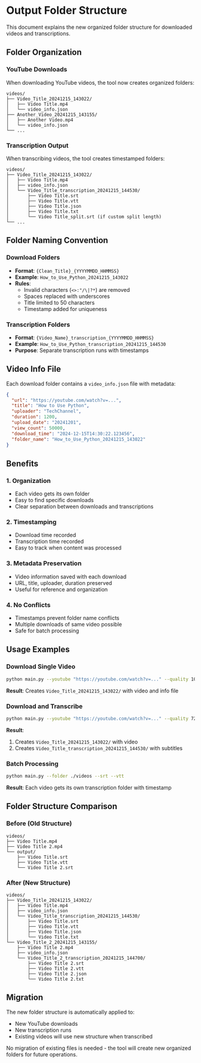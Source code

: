 # Output Folder Structure

This document explains the new organized folder structure for downloaded videos and transcriptions.

## Folder Organization

### YouTube Downloads
When downloading YouTube videos, the tool now creates organized folders:

```
videos/
├── Video_Title_20241215_143022/
│   ├── Video Title.mp4
│   └── video_info.json
├── Another_Video_20241215_143155/
│   ├── Another Video.mp4
│   └── video_info.json
└── ...
```

### Transcription Output
When transcribing videos, the tool creates timestamped folders:

```
videos/
├── Video_Title_20241215_143022/
│   ├── Video Title.mp4
│   ├── video_info.json
│   └── Video_Title_transcription_20241215_144530/
│       ├── Video Title.srt
│       ├── Video Title.vtt
│       ├── Video Title.json
│       ├── Video Title.txt
│       └── Video Title_split.srt (if custom split length)
└── ...
```

## Folder Naming Convention

### Download Folders
- **Format**: `{Clean_Title}_{YYYYMMDD_HHMMSS}`
- **Example**: `How_to_Use_Python_20241215_143022`
- **Rules**:
  - Invalid characters (`<>:"/\|?*`) are removed
  - Spaces replaced with underscores
  - Title limited to 50 characters
  - Timestamp added for uniqueness

### Transcription Folders
- **Format**: `{Video_Name}_transcription_{YYYYMMDD_HHMMSS}`
- **Example**: `How_to_Use_Python_transcription_20241215_144530`
- **Purpose**: Separate transcription runs with timestamps

## Video Info File

Each download folder contains a `video_info.json` file with metadata:

```json
{
  "url": "https://youtube.com/watch?v=...",
  "title": "How to Use Python",
  "uploader": "TechChannel",
  "duration": 1200,
  "upload_date": "20241201",
  "view_count": 50000,
  "download_time": "2024-12-15T14:30:22.123456",
  "folder_name": "How_to_Use_Python_20241215_143022"
}
```

## Benefits

### 1. **Organization**
- Each video gets its own folder
- Easy to find specific downloads
- Clear separation between downloads and transcriptions

### 2. **Timestamping**
- Download time recorded
- Transcription time recorded
- Easy to track when content was processed

### 3. **Metadata Preservation**
- Video information saved with each download
- URL, title, uploader, duration preserved
- Useful for reference and organization

### 4. **No Conflicts**
- Timestamps prevent folder name conflicts
- Multiple downloads of same video possible
- Safe for batch processing

## Usage Examples

### Download Single Video
```bash
python main.py --youtube "https://youtube.com/watch?v=..." --quality 1080p_hd
```
**Result**: Creates `Video_Title_20241215_143022/` with video and info file

### Download and Transcribe
```bash
python main.py --youtube "https://youtube.com/watch?v=..." --quality 720p_hd --srt --vtt
```
**Result**: 
1. Creates `Video_Title_20241215_143022/` with video
2. Creates `Video_Title_transcription_20241215_144530/` with subtitles

### Batch Processing
```bash
python main.py --folder ./videos --srt --vtt
```
**Result**: Each video gets its own transcription folder with timestamp

## Folder Structure Comparison

### Before (Old Structure)
```
videos/
├── Video Title.mp4
├── Video Title 2.mp4
└── output/
    ├── Video Title.srt
    ├── Video Title.vtt
    └── Video Title 2.srt
```

### After (New Structure)
```
videos/
├── Video_Title_20241215_143022/
│   ├── Video Title.mp4
│   ├── video_info.json
│   └── Video_Title_transcription_20241215_144530/
│       ├── Video Title.srt
│       ├── Video Title.vtt
│       ├── Video Title.json
│       └── Video Title.txt
└── Video_Title_2_20241215_143155/
    ├── Video Title 2.mp4
    ├── video_info.json
    └── Video_Title_2_transcription_20241215_144700/
        ├── Video Title 2.srt
        ├── Video Title 2.vtt
        ├── Video Title 2.json
        └── Video Title 2.txt
```

## Migration

The new folder structure is automatically applied to:
- New YouTube downloads
- New transcription runs
- Existing videos will use new structure when transcribed

No migration of existing files is needed - the tool will create new organized folders for future operations.
